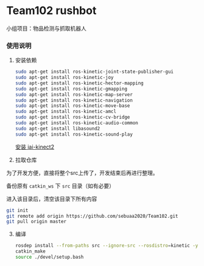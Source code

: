 # Team102 rushbot

小组项目：物品检测与抓取机器人



### 使用说明

1. 安装依赖

   ``` sh
   sudo apt-get install ros-kinetic-joint-state-publisher-gui
   sudo apt-get install ros-kinetic-joy
   sudo apt-get install ros-kinetic-hector-mapping
   sudo apt-get install ros-kinetic-gmapping
   sudo apt-get install ros-kinetic-map-server
   sudo apt-get install ros-kinetic-navigation
   sudo apt-get install ros-kinetic-move-base
   sudo apt-get install ros-kinetic-amcl
   sudo apt-get install ros-kinetic-cv-bridge
   sudo apt-get install ros-kinetic-audio-common
   sudo apt-get install libasound2
   sudo apt-get install ros-kinetic-sound-play
   ```

   [安装 iai-kinect2](https://zhuanlan.zhihu.com/p/134058262)

2. 拉取仓库

  为了开发方便，直接将整个src上传了，开发结束后再进行整理。

  备份原有 `catkin_ws` 下 `src` 目录（如有必要）

  进入该目录后，清空该目录下所有内容

  ``` sh
  git init
  git remote add origin https://github.com/sebuaa2020/Team102.git
  git pull origin master
  ```


3. 编译

   ``` sh
   rosdep install --from-paths src --ignore-src --rosdistro=kinetic -y
   catkin_make
   source ./devel/setup.bash
   ```

